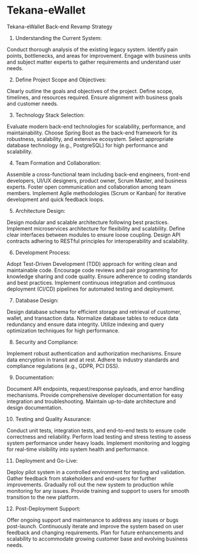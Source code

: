 # Tekana-eWallet

Tekana-eWallet Back-end Revamp Strategy

1. Understanding the Current System:

Conduct thorough analysis of the existing legacy system.
Identify pain points, bottlenecks, and areas for improvement.
Engage with business units and subject matter experts to gather requirements and understand user needs.

2. Define Project Scope and Objectives:

Clearly outline the goals and objectives of the project.
Define scope, timelines, and resources required.
Ensure alignment with business goals and customer needs.

3. Technology Stack Selection:

Evaluate modern back-end technologies for scalability, performance, and maintainability.
Choose Spring Boot as the back-end framework for its robustness, scalability, and extensive ecosystem.
Select appropriate database technology (e.g., PostgreSQL) for high performance and scalability.

4. Team Formation and Collaboration:

Assemble a cross-functional team including back-end engineers, front-end developers, UI/UX designers, product owner, Scrum Master, and business experts.
Foster open communication and collaboration among team members.
Implement Agile methodologies (Scrum or Kanban) for iterative development and quick feedback loops.

5. Architecture Design:

Design modular and scalable architecture following best practices.
Implement microservices architecture for flexibility and scalability.
Define clear interfaces between modules to ensure loose coupling.
Design API contracts adhering to RESTful principles for interoperability and scalability.

6. Development Process:

Adopt Test-Driven Development (TDD) approach for writing clean and maintainable code.
Encourage code reviews and pair programming for knowledge sharing and code quality.
Ensure adherence to coding standards and best practices.
Implement continuous integration and continuous deployment (CI/CD) pipelines for automated testing and deployment.

7. Database Design:

Design database schema for efficient storage and retrieval of customer, wallet, and transaction data.
Normalize database tables to reduce data redundancy and ensure data integrity.
Utilize indexing and query optimization techniques for high performance.

8. Security and Compliance:

Implement robust authentication and authorization mechanisms.
Ensure data encryption in transit and at rest.
Adhere to industry standards and compliance regulations (e.g., GDPR, PCI DSS).

9. Documentation:

Document API endpoints, request/response payloads, and error handling mechanisms.
Provide comprehensive developer documentation for easy integration and troubleshooting.
Maintain up-to-date architecture and design documentation.

10. Testing and Quality Assurance:

Conduct unit tests, integration tests, and end-to-end tests to ensure code correctness and reliability.
Perform load testing and stress testing to assess system performance under heavy loads.
Implement monitoring and logging for real-time visibility into system health and performance.

11. Deployment and Go-Live:

Deploy pilot system in a controlled environment for testing and validation.
Gather feedback from stakeholders and end-users for further improvements.
Gradually roll out the new system to production while monitoring for any issues.
Provide training and support to users for smooth transition to the new platform.

12. Post-Deployment Support:

Offer ongoing support and maintenance to address any issues or bugs post-launch.
Continuously iterate and improve the system based on user feedback and changing requirements.
Plan for future enhancements and scalability to accommodate growing customer base and evolving business needs.
